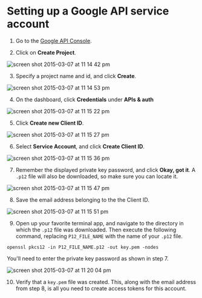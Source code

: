 Setting up a Google API service account
=======================================

1. Go to the [Google API Console](https://console.developers.google.com/project).

2. Click on **Create Project**.

  ![screen shot 2015-03-07 at 11 14 42 pm](https://cloud.githubusercontent.com/assets/4433/6544554/5051dffa-c523-11e4-946e-c2d2fb67529f.png)

3. Specify a project name and id, and click **Create**.

  ![screen shot 2015-03-07 at 11 14 53 pm](https://cloud.githubusercontent.com/assets/4433/6544558/505a0e3c-c523-11e4-9c8f-bc723578eac2.png)

4. On the dashboard, click **Credentials** under **APIs & auth**

  ![screen shot 2015-03-07 at 11 15 22 pm](https://cloud.githubusercontent.com/assets/4433/6544555/5053c752-c523-11e4-8c68-d5e24e364167.png)


5. Click **Create new Client ID**.

  ![screen shot 2015-03-07 at 11 15 27 pm](https://cloud.githubusercontent.com/assets/4433/6544557/50565c6a-c523-11e4-8599-cff7f65bf1c3.png)


6. Select **Service Account**, and click **Create Client ID**.

  ![screen shot 2015-03-07 at 11 15 36 pm](https://cloud.githubusercontent.com/assets/4433/6544556/50556c06-c523-11e4-8587-47880e0e420d.png)


7. Remember the displayed private key password, and click **Okay, got it**. A `.p12` file will also be downloaded, so make sure you can locate it.

  ![screen shot 2015-03-07 at 11 15 47 pm](https://cloud.githubusercontent.com/assets/4433/6544553/5050ac8e-c523-11e4-9cc0-d2ae3a64ca4a.png)

8. Save the email address belonging to the the Client ID.

  ![screen shot 2015-03-07 at 11 15 51 pm](https://cloud.githubusercontent.com/assets/4433/6544552/504ff7bc-c523-11e4-89e0-985512c33eac.png)

9. Open up your favorite terminal app, and navigate to the directory in which the `.p12` file was downloaded. Then execute the following command, replacing `P12_FILE_NAME` with the name of your `.p12` file.

  `openssl pkcs12 -in P12_FILE_NAME.p12 -out key.pem -nodes`
  
  You'll need to enter the private key password as shown in step 7.

  ![screen shot 2015-03-07 at 11 20 04 pm](https://cloud.githubusercontent.com/assets/4433/6544560/505e05a0-c523-11e4-8a6b-e7c90aac1f17.png)
  
10. Verify that a `key.pem` file was created. This, along with the email address from step 8, is all you need to create access tokens for this account.
